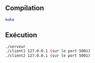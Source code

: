 ## Compilation
```bash
make
```

## Exécution
```bash
./serveur
./client1 127.0.0.1 (sur le port 5001)
./client2 127.0.0.1 (sur le port 5001)
```
